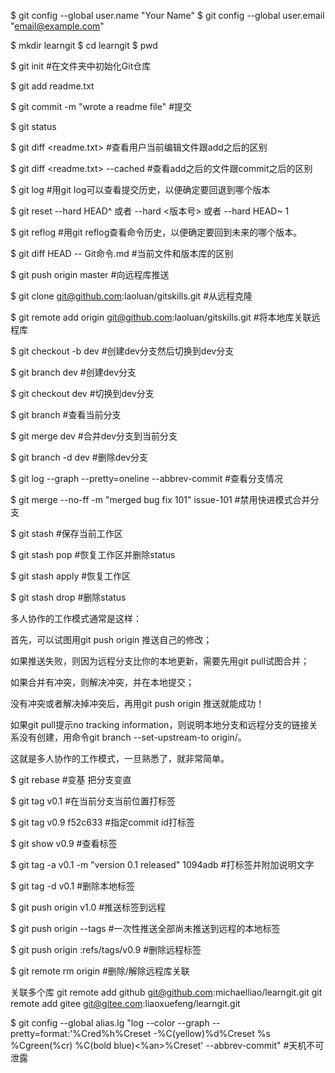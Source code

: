 $ git config --global user.name "Your Name"
$ git config --global user.email "email@example.com"

$ mkdir learngit
$ cd learngit
$ pwd

$ git init #在文件夹中初始化Git仓库

$ git add readme.txt

$ git commit -m "wrote a readme file" #提交

$ git status

$ git diff <readme.txt> #查看用户当前编辑文件跟add之后的区别

$ git diff <readme.txt> --cached #查看add之后的文件跟commit之后的区别

$ git log #用git log可以查看提交历史，以便确定要回退到哪个版本

$ git reset --hard HEAD^ 或者 --hard <版本号> 或者 --hard HEAD~ 1

$ git reflog #用git reflog查看命令历史，以便确定要回到未来的哪个版本。

$ git diff HEAD -- Git命令.md #当前文件和版本库的区别

$ git push origin master #向远程库推送

$ git clone git@github.com:laoluan/gitskills.git #从远程克隆

$ git remote add origin git@github.com:laoluan/gitskills.git #将本地库关联远程库

$ git checkout -b dev #创建dev分支然后切换到dev分支

$ git branch dev #创建dev分支

$ git checkout dev #切换到dev分支

$ git branch #查看当前分支

$ git merge dev #合并dev分支到当前分支

$ git branch -d dev #删除dev分支

$ git log --graph --pretty=oneline --abbrev-commit #查看分支情况

$ git merge --no-ff -m "merged bug fix 101" issue-101 #禁用快进模式合并分支

$ git stash #保存当前工作区

$ git stash pop #恢复工作区并删除status

$ git stash apply #恢复工作区

$ git stash drop #删除status


多人协作的工作模式通常是这样：

首先，可以试图用git push origin <branch-name>推送自己的修改；

如果推送失败，则因为远程分支比你的本地更新，需要先用git pull试图合并；

如果合并有冲突，则解决冲突，并在本地提交；

没有冲突或者解决掉冲突后，再用git push origin <branch-name>推送就能成功！

如果git pull提示no tracking information，则说明本地分支和远程分支的链接关系没有创建，用命令git branch --set-upstream-to <branch-name> origin/<branch-name>。

这就是多人协作的工作模式，一旦熟悉了，就非常简单。


$ git rebase #变基 把分支变直

$ git tag v0.1 #在当前分支当前位置打标签

$ git tag v0.9 f52c633 #指定commit id打标签

$ git show v0.9 #查看标签

$ git tag -a v0.1 -m "version 0.1 released" 1094adb #打标签并附加说明文字

$ git tag -d v0.1 #删除本地标签

$ git push origin v1.0 #推送标签到远程

$ git push origin --tags #一次性推送全部尚未推送到远程的本地标签

$ git push origin :refs/tags/v0.9 #删除远程标签

$ git remote rm origin #删除/解除远程库关联

关联多个库 git remote add github git@github.com:michaelliao/learngit.git git remote add gitee git@gitee.com:liaoxuefeng/learngit.git

$ git config --global alias.lg "log --color --graph --pretty=format:'%Cred%h%Creset -%C(yellow)%d%Creset %s %Cgreen(%cr) %C(bold blue)<%an>%Creset' --abbrev-commit" #天机不可泄露